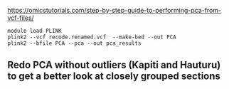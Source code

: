 https://omicstutorials.com/step-by-step-guide-to-performing-pca-from-vcf-files/
```
module load PLINK
plink2 --vcf recode.renamed.vcf  --make-bed --out PCA
plink2 --bfile PCA --pca --out pca_results
```
## Redo PCA without outliers (Kapiti and Hauturu) to get a better look at closely grouped sections
